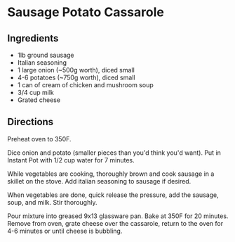 # Sausage Potato Cassarole
## Ingredients

* 1lb ground sausage
* Italian seasoning
* 1 large onion (~500g worth), diced small
* 4-6 potatoes (~750g worth), diced small
* 1 can of cream of chicken and mushroom soup
* 3/4 cup milk
* Grated cheese

## Directions

Preheat oven to 350F.

Dice onion and potato (smaller pieces than you'd think you'd want). Put in Instant Pot with 1/2 cup water for 7 minutes.

While vegetables are cooking, thoroughly brown and cook sausage in a skillet on the stove. Add italian seasoning to sausage if desired.

When vegetables are done, quick release the pressure, add the sausage, soup, and milk. Stir thoroughly.

Pour mixture into greased 9x13 glassware pan. Bake at 350F for 20 minutes. Remove from oven, grate cheese over the cassarole, return to the oven for 4-6 minutes or until cheese is bubbling.